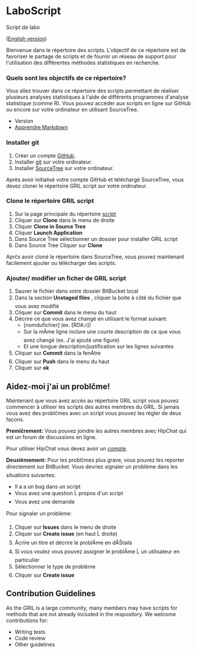# LaboScript
Script de labo

([English version](https://bitbucket.org/GRIL_limno/gril_script/src/9c327eef75dd7bbfe19ee6c640ebfd0c68574230/README_En.md?fileviewer=file-view-default)) 


Bienvenue dans le répertoire des scripts. L'objectif de ce répertoire est de favoriser le partage de scripts et de fournir un réseau de support pour l'utilisation des différentes méthodes statistiques en recherche. 

### Quels sont les objectifs de ce répertoire?

Vous allez trouver dans ce répertoire des scripts permettant de réaliser plusieurs analyses statistiques à l'aide de différents programmes d'analyse statistique (comme R). Vous pouvez accéder aux scripts en ligne sur GitHub ou encore sur votre ordinateur en utilisant SourceTree.

* Version
* [Apprendre Markdown](https://bitbucket.org/tutorials/markdowndemo)
 

### Installer git

1. Créer un compte [GitHub](www.github.com). 
2. Installer [git](https://confluence.atlassian.com/bitbucket/set-up-git-744723531.html) sur votre ordinateur.
3. Installer [SourceTree](https://www.sourcetreeapp.com/) sur votre ordinateur. 

Après avoir initialisé votre compte GitHub et téléchargé SourceTree, vous devez cloner le répertoire GRIL script sur votre ordinateur. 

### Clone le répertoire GRIL script 

1. Sur la page principale du répertoire [script](https://bitbucket.org/GRIL_limno/gril_script/overview)
2. Cliquer sur **Clone** dans le menu de droite
3. Cliquer **Clone in Source Tree**
4. Cliquer **Launch Application**
5. Dans Source Tree sélectionner un dossier pour installer GRIL script
6. Dans Source Tree Cliquer sur **Clone**

Aprčs avoir cloné le répertoire dans SourceTree, vous pouvez maintenant facilement ajouter ou télécharger des scripts.


### Ajouter/ modifier un ficher de GRIL script

1. Sauver le fichier dans votre dossier BitBucket local
2. Dans la section **Unstaged files** , cliquer la boite à côté du fichier que vous avez modifié
3. Cliquer sur **Commit** dans le menu du haut
4. Décrire ce que vous avez changé en utilisant le format suivant: 
    * [nomdufichier] (ex. [RDA.r])
    * Sur la mÄme ligne inclure une courte description de ce que vous avez changé (ex. J'ai ajouté une figure)
    * Et une longue description/justification sur les lignes suivantes
5. Cliquer sur **Commit** dans la fenÄtre
6. Cliquer sur **Push** dans le menu du haut
7. Cliquer sur **ok**

## Aidez-moi j'ai un problčme!

 Maintenant que vous avez accès au répertoire GRIL script vous pouvez commencer à utiliser les scripts des autres membres du GRIL. Si jamais vous avez des problčmes avec un script vous pouvez les régler de deux façons. 

**Premičrement:** Vous pouvez joindre les autres membres avec HipChat qui est un forum de discussions en ligne. 

Pour utiliser HipChat vous devez avoir un  [compte](https://www.hipchat.com/invite/557670/19fd6dfb681a58ea11742fc82192bcdd?utm_campaign=company_room_link).


**Deuxièmement:** Pour les problčmes plus grave, vous pouvez les reporter directement sur BitBucket. Vous devriez signaler un problème dans les situations suivantes:
* Il a a un bug dans un script
* Vous avez une question Ĺ propos d'un script
* Vous avez une demande 


Pour signaler un problème:

1. Cliquer sur **Issues** dans le menu de droite
2. Cliquer sur **Create issue** (en haut Ĺ droite)
3. Ăcrire un titre et décrire le problÄme en dĂŠtails
4. Si vous voulez vous pouvez assigner le problÄme Ĺ un utilisateur en particulier 
5. Sélectionner le type de problème
6. Cliquer sur **Create issue**
 
## Contribution Guidelines ##

As the GRIL is a large community, many members may have scripts for methods that are not already included in the respository. We welcome contributions for:

* Writing tests
* Code review
* Other guidelines
